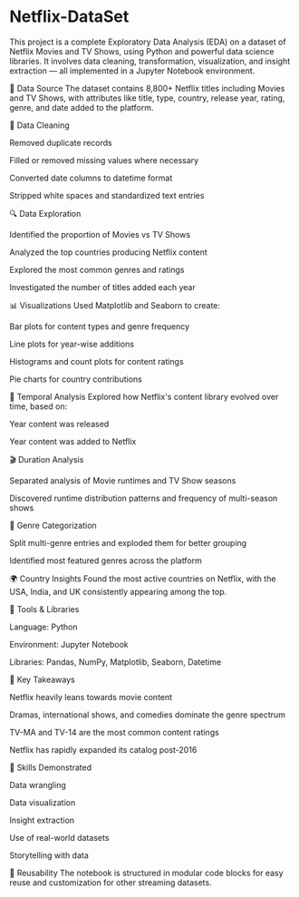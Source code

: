 # Netflix-DataSet
This project is a complete Exploratory Data Analysis (EDA) on a dataset of Netflix Movies and TV Shows, using Python and powerful data science libraries. It involves data cleaning, transformation, visualization, and insight extraction — all implemented in a Jupyter Notebook environment.

📂 Data Source
The dataset contains 8,800+ Netflix titles including Movies and TV Shows, with attributes like title, type, country, release year, rating, genre, and date added to the platform.

🧼 Data Cleaning

Removed duplicate records

Filled or removed missing values where necessary

Converted date columns to datetime format

Stripped white spaces and standardized text entries

🔍 Data Exploration

Identified the proportion of Movies vs TV Shows

Analyzed the top countries producing Netflix content

Explored the most common genres and ratings

Investigated the number of titles added each year

📊 Visualizations
Used Matplotlib and Seaborn to create:

Bar plots for content types and genre frequency

Line plots for year-wise additions

Histograms and count plots for content ratings

Pie charts for country contributions

📆 Temporal Analysis
Explored how Netflix's content library evolved over time, based on:

Year content was released

Year content was added to Netflix

🎬 Duration Analysis

Separated analysis of Movie runtimes and TV Show seasons

Discovered runtime distribution patterns and frequency of multi-season shows

🧠 Genre Categorization

Split multi-genre entries and exploded them for better grouping

Identified most featured genres across the platform

🌍 Country Insights
Found the most active countries on Netflix, with the USA, India, and UK consistently appearing among the top.

🔧 Tools & Libraries

Language: Python

Environment: Jupyter Notebook

Libraries: Pandas, NumPy, Matplotlib, Seaborn, Datetime

📌 Key Takeaways

Netflix heavily leans towards movie content

Dramas, international shows, and comedies dominate the genre spectrum

TV-MA and TV-14 are the most common content ratings

Netflix has rapidly expanded its catalog post-2016

🚀 Skills Demonstrated

Data wrangling

Data visualization

Insight extraction

Use of real-world datasets

Storytelling with data

🔄 Reusability
The notebook is structured in modular code blocks for easy reuse and customization for other streaming datasets.

